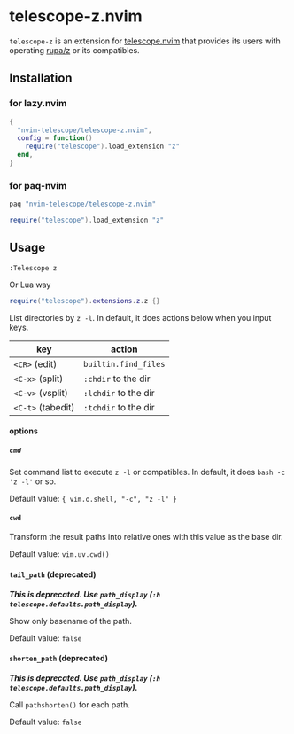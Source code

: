 # telescope-z.nvim

`telescope-z` is an extension for [telescope.nvim][] that provides its users with operating [rupa/z][] or its compatibles.

[telescope.nvim]: https://github.com/nvim-telescope/telescope.nvim
[rupa/z]: https://github.com/rupa/z

## Installation

### for lazy.nvim

```lua
{
  "nvim-telescope/telescope-z.nvim",
  config = function()
    require("telescope").load_extension "z"
  end,
}
```

### for paq-nvim

```lua
paq "nvim-telescope/telescope-z.nvim"

require("telescope").load_extension "z"
```

## Usage

```vim
:Telescope z
```

Or Lua way

```lua
require("telescope").extensions.z.z {}
```

List directories by `z -l`. In default, it does actions below when you input keys.

| key               | action               |
|-------------------|----------------------|
| `<CR>` (edit)     | `builtin.find_files` |
| `<C-x>` (split)   | `:chdir` to the dir  |
| `<C-v>` (vsplit)  | `:lchdir` to the dir |
| `<C-t>` (tabedit) | `:tchdir` to the dir |

#### options

##### `cmd`

Set command list to execute `z -l` or compatibles. In default, it does `bash -c 'z -l'` or so.

Default value: `{ vim.o.shell, "-c", "z -l" }`

#### `cwd`

Transform the result paths into relative ones with this value as the base dir.

Default value: `vim.uv.cwd()`

#### `tail_path` (deprecated)

***This is deprecated. Use `path_display` (`:h telescope.defaults.path_display`).***

Show only basename of the path.

Default value: `false`

#### `shorten_path` (deprecated)

***This is deprecated. Use `path_display` (`:h telescope.defaults.path_display`).***

Call `pathshorten()` for each path.

Default value: `false`

